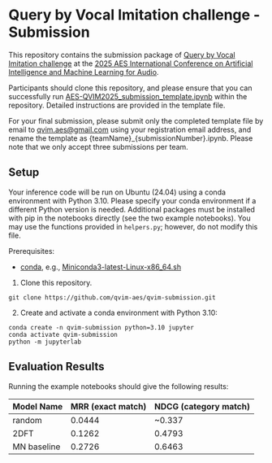 # Query by Vocal Imitation challenge - Submission

This repository contains the submission package of [Query by Vocal Imitation challenge](https://qvim-aes.github.io/) at the [2025 AES International Conference on Artificial Intelligence and Machine Learning for Audio](https://aes2.org/events-calendar/2025-aes-international-conference-on-artificial-intelligence-and-machine-learning-for-audio/).

Participants should clone this repository, and please ensure that you can successfully run [AES-QVIM2025_submission_template.ipynb](AES-QVIM2025_submission_template.ipynb) within the repository. Detailed instructions are provided in the template file. 

For your final submission, please submit only the completed template file by email to [qvim.aes@gmail.com](mailto:qvim-aes@gmail.com) using your registration email address, and rename the template as {teamName}_{submissionNumber}.ipynb. Please note that we only accept three submissions per team. 


## Setup

Your inference code will be run on Ubuntu (24.04) using a conda environment with Python 3.10. Please specify your conda environment if a different Python version is needed.
Additional packages must be installed with pip in the notebooks directly (see the two example notebooks).
You may use the functions provided in `helpers.py`; however, do not modify this file.


Prerequisites:
- [conda](https://www.anaconda.com/docs/getting-started/miniconda/install), e.g., [Miniconda3-latest-Linux-x86_64.sh](https://repo.anaconda.com/miniconda/Miniconda3-latest-Linux-x86_64.sh)


1. Clone this repository.

```
git clone https://github.com/qvim-aes/qvim-submission.git
```

2. Create and activate a conda environment with Python 3.10:

```
conda create -n qvim-submission python=3.10 jupyter
conda activate qvim-submission
python -m jupyterlab
```

## Evaluation Results
Running the example notebooks should give the following results:


| Model Name   | MRR (exact match) | NDCG (category match) |
|--------------|-------------------|-----------------------|
| random       | 0.0444            | ~0.337                |
| 2DFT         | 0.1262            | 0.4793                |
| MN baseline  | 0.2726            | 0.6463                |
